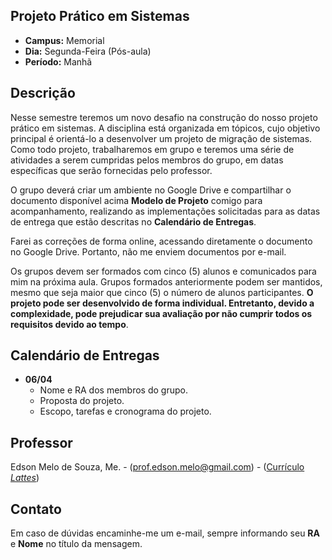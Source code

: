 ## Projeto Prático em Sistemas
* **Campus:** Memorial
* **Dia:** Segunda-Feira (Pós-aula)
* **Período:** Manhã

## Descrição
Nesse semestre teremos um novo desafio na construção do nosso projeto prático em sistemas. A disciplina está organizada em tópicos, cujo objetivo principal é orientá-lo a desenvolver um projeto de migração de sistemas. Como todo projeto, trabalharemos em grupo e teremos uma série de atividades a serem cumpridas pelos membros do grupo, em datas específicas que serão fornecidas pelo professor. 

O grupo deverá criar um ambiente no Google Drive e compartilhar o documento disponível acima **Modelo de Projeto** comigo para acompanhamento, realizando as implementações solicitadas para as datas de entrega que estão descritas no **Calendário de Entregas**.

Farei as correções de forma online, acessando diretamente o documento no Google Drive. Portanto, não me enviem documentos por e-mail.

Os grupos devem ser formados com cinco (5) alunos e comunicados para mim na próxima aula. Grupos formados anteriormente podem ser mantidos, mesmo que seja maior que cinco (5) o número de alunos participantes. **O projeto pode ser desenvolvido de forma individual. Entretanto, devido a complexidade, pode prejudicar sua avaliação por não cumprir todos os requisitos devido ao tempo**.

## Calendário de Entregas
* **06/04**
	+ Nome e RA dos membros do grupo.
	+ Proposta do projeto.
	+ Escopo, tarefas e cronograma do projeto.

## Professor
Edson Melo de Souza, Me. - ([prof.edson.melo@gmail.com](mailto:prof.edson.melo@gmail.com)) - ([Currículo *Lattes*](http://lattes.cnpq.br/2641658716558510))

## Contato
Em caso de dúvidas encaminhe-me um e-mail, sempre informando seu **RA** e **Nome** no título da mensagem.